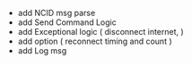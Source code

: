 
* add NCID msg parse
* add Send Command Logic
* add Exceptional logic ( disconnect internet,  )
* add option ( reconnect timing and count )
* add Log msg
